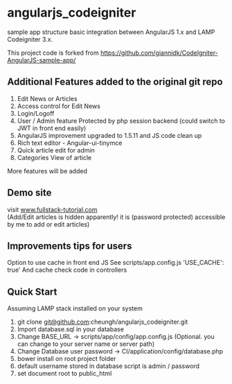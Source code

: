 # angularjs_codeigniter
sample app structure basic integration between AngularJS 1.x and LAMP Codeigniter 3.x. 

This project code is forked from 
https://github.com/giannidk/CodeIgniter-AngularJS-sample-app/  

## Additional Features added to the original git repo
1. Edit News or Articles  
2. Access control for Edit News  
3. Login/Logoff  
4. User / Admin feature Protected by php session backend  (could switch to JWT in front end easily)  
5. AngularJS improvement upgraded to 1.5.11 and JS code clean up  
6. Rich text editor - Angular-ui-tinymce  
7. Quick article edit for admin
8. Categories View of article  

More features will be added

## Demo site
visit www.fullstack-tutorial.com   
(Add/Edit articles is hidden apparently! it is (password protected) accessible by me to add or edit articles)  

## Improvements tips for users
Option to use cache in front end JS
See scripts/app.config.js   'USE_CACHE': true'
And cache check code in controllers

## Quick Start

Assuming LAMP stack installed on your system  
1. git clone git@github.com:cheungh/angularjs_codeigniter.git
2. Import database.sql in your database  
3. Change BASE_URL -> scripts/app/config/app.config.js (Optional. you can change to your server name or server path) 
4. Change Database user password  -> CI/application/config/database.php  
5. bower install on root project folder  
6. default username stored in database script is admin / password
7. set document root to public_html
